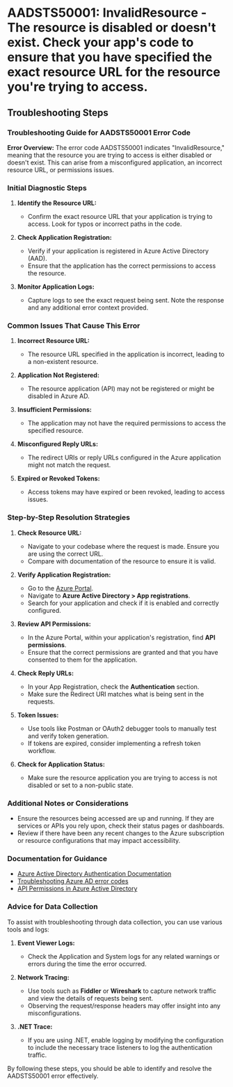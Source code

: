 
# AADSTS50001: InvalidResource - The resource is disabled or doesn't exist. Check your app's code to ensure that you have specified the exact resource URL for the resource you're trying to access.


## Troubleshooting Steps
### Troubleshooting Guide for AADSTS50001 Error Code

**Error Overview:**
The error code AADSTS50001 indicates "InvalidResource," meaning that the resource you are trying to access is either disabled or doesn't exist. This can arise from a misconfigured application, an incorrect resource URL, or permissions issues.

### Initial Diagnostic Steps

1. **Identify the Resource URL:**
   - Confirm the exact resource URL that your application is trying to access. Look for typos or incorrect paths in the code.

2. **Check Application Registration:**
   - Verify if your application is registered in Azure Active Directory (AAD).
   - Ensure that the application has the correct permissions to access the resource.

3. **Monitor Application Logs:**
   - Capture logs to see the exact request being sent. Note the response and any additional error context provided.

### Common Issues That Cause This Error

1. **Incorrect Resource URL:**
   - The resource URL specified in the application is incorrect, leading to a non-existent resource.

2. **Application Not Registered:**
   - The resource application (API) may not be registered or might be disabled in Azure AD.

3. **Insufficient Permissions:**
   - The application may not have the required permissions to access the specified resource.

4. **Misconfigured Reply URLs:**
   - The redirect URIs or reply URLs configured in the Azure application might not match the request.

5. **Expired or Revoked Tokens:**
   - Access tokens may have expired or been revoked, leading to access issues.

### Step-by-Step Resolution Strategies

1. **Check Resource URL:**
   - Navigate to your codebase where the request is made. Ensure you are using the correct URL.
   - Compare with documentation of the resource to ensure it is valid.

2. **Verify Application Registration:**
   - Go to the [Azure Portal](https://portal.azure.com).
   - Navigate to **Azure Active Directory > App registrations**.
   - Search for your application and check if it is enabled and correctly configured.

3. **Review API Permissions:**
   - In the Azure Portal, within your application's registration, find **API permissions**.
   - Ensure that the correct permissions are granted and that you have consented to them for the application.

4. **Check Reply URLs:**
   - In your App Registration, check the **Authentication** section.
   - Make sure the Redirect URI matches what is being sent in the requests.

5. **Token Issues:**
   - Use tools like Postman or OAuth2 debugger tools to manually test and verify token generation.
   - If tokens are expired, consider implementing a refresh token workflow.

6. **Check for Application Status:**
   - Make sure the resource application you are trying to access is not disabled or set to a non-public state.

### Additional Notes or Considerations

- Ensure the resources being accessed are up and running. If they are services or APIs you rely upon, check their status pages or dashboards.
- Review if there have been any recent changes to the Azure subscription or resource configurations that may impact accessibility.

### Documentation for Guidance

- [Azure Active Directory Authentication Documentation](https://docs.microsoft.com/en-us/azure/active-directory/develop/)
- [Troubleshooting Azure AD error codes](https://docs.microsoft.com/en-us/azure/active-directory/develop/troubleshoot-azure-ad-authentication)
- [API Permissions in Azure Active Directory](https://docs.microsoft.com/en-us/azure/active-directory/develop/v2-permissions-and-consent)

### Advice for Data Collection

To assist with troubleshooting through data collection, you can use various tools and logs:

1. **Event Viewer Logs:**
   - Check the Application and System logs for any related warnings or errors during the time the error occurred.

2. **Network Tracing:**
   - Use tools such as **Fiddler** or **Wireshark** to capture network traffic and view the details of requests being sent. 
   - Observing the request/response headers may offer insight into any misconfigurations.

3. **.NET Trace:**
   - If you are using .NET, enable logging by modifying the configuration to include the necessary trace listeners to log the authentication traffic.

By following these steps, you should be able to identify and resolve the AADSTS50001 error effectively.